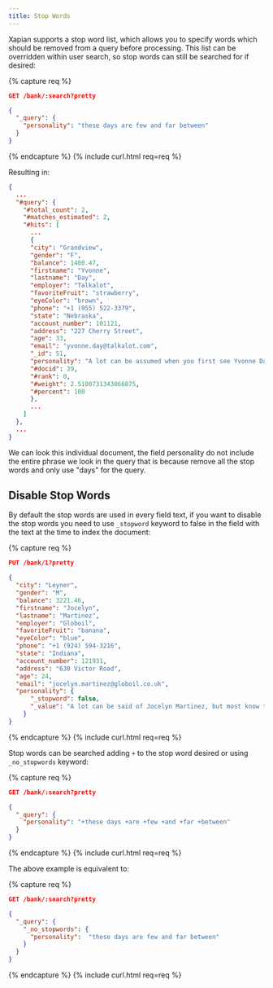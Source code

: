 ```yaml
---
title: Stop Words
---
```


Xapian supports a stop word list, which allows you to specify words which should be removed from a query before processing. This list can be overridden within user search, so stop words can still be searched for if desired:

{% capture req %}

```json
GET /bank/:search?pretty

{
  "_query": {
    "personality": "these days are few and far between"
  }
}
```
{% endcapture %}
{% include curl.html req=req %}

Resulting in:

```json
{
  ...
  "#query": {
    "#total_count": 2,
    "#matches_estimated": 2,
    "#hits": [
      ...
      {
      "city": "Grandview",
      "gender": "F",
      "balance": 1408.47,
      "firstname": "Yvonne",
      "lastname": "Day",
      "employer": "Talkalot",
      "favoriteFruit": "strawberry",
      "eyeColor": "brown",
      "phone": "+1 (955) 522-3379",
      "state": "Nebraska",
      "account_number": 101121,
      "address": "227 Cherry Street",
      "age": 33,
      "email": "yvonne.day@talkalot.com",
      "_id": 51,
      "personality": "A lot can be assumed when you first see Yvonne Day, but most know that above all else he's clear-headed and elegant. Of course he's also persuasive, honorable and kind, but they're in shorter supply, especially considering they're mixed with being irrational as well. His clear-headedness though, this is what he's often admired for. Friends usually count on this and his playfulness whenever they need help. Nobody's perfect of course and Yvonne has plenty of lesser desired aspects too. His disloyalty and desperation sour the mood many a time even at the best of times. Fortunately his elegance helps keep them in check for at least a little.",
      "#docid": 39,
      "#rank": 0,
      "#weight": 2.5100731343066875,
      "#percent": 100
      },
      ...
    ]
  },
  ...
}
```

We can look this individual document, the field personality do not include the entire phrase we look in the query that is because remove all the stop words and only use "days" for the query.


## Disable Stop Words

By default the stop words are used in every field text, if you want to disable the stop words you need to use `_stopword` keyword to false in the field with the text at the time to index the document:

{% capture req %}

```json
PUT /bank/1?pretty

{
  "city": "Leyner",
  "gender": "M",
  "balance": 3221.46,
  "firstname": "Jocelyn",
  "lastname": "Martinez",
  "employer": "Globoil",
  "favoriteFruit": "banana",
  "eyeColor": "blue",
  "phone": "+1 (924) 594-3216",
  "state": "Indiana",
  "account_number": 121931,
  "address": "630 Victor Road",
  "age": 24,
  "email": "jocelyn.martinez@globoil.co.uk",
  "personality": {
      "_stopword": false,
      "_value": "A lot can be said of Jocelyn Martinez, but most know that above all else she is responsive and passionate, connect with the people. Of course she is also sentimental, dynamic and flexible, but they are often slightly tainted by a mindset of being malicious as well. Her responsiveness though, this is what she is pretty much known for. People regularly count on this and her capabilities when they are feeling down. Nobody is perfect of course and Jocelyn has a share of darker sides to deal with too. Her morbid nature and ignorance are far from ideal, though more on a personal level than for others. Fortunately her passion is usually there to soften the blows. Simply there is not a bad day for him"
    }
}
```
{% endcapture %}
{% include curl.html req=req %}

Stop words can be searched adding `+` to the stop word desired or using `_no_stopwords` keyword:

{% capture req %}

```json
GET /bank/:search?pretty

{
  "_query": {
    "personality": "+these days +are +few +and +far +between"
  }
}
```
{% endcapture %}
{% include curl.html req=req %}

The above example is equivalent to:

{% capture req %}

```json
GET /bank/:search?pretty

{
  "_query": {
    "_no_stopwords": {
      "personality":  "these days are few and far between"
    }
  }
}
```
{% endcapture %}
{% include curl.html req=req %}